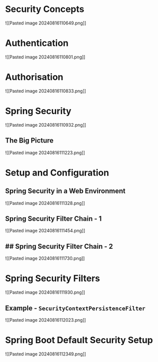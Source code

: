 # Security Concepts

![[Pasted image 20240816110649.png]]

# Authentication

![[Pasted image 20240816110801.png]]

# Authorisation

![[Pasted image 20240816110833.png]]

# Spring Security

![[Pasted image 20240816110932.png]]

## The Big Picture

![[Pasted image 20240816111223.png]]

# Setup and Configuration

## Spring Security in a Web Environment

![[Pasted image 20240816111328.png]]
## Spring Security Filter Chain - 1

![[Pasted image 20240816111454.png]]

## ## Spring Security Filter Chain - 2

![[Pasted image 20240816111730.png]]

# Spring Security Filters

![[Pasted image 20240816111930.png]]

## Example - `SecurityContextPersistenceFilter`

![[Pasted image 20240816112023.png]]

# Spring Boot Default Security Setup

![[Pasted image 20240816112349.png]]